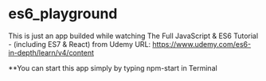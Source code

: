 # es6_playground

This is just an app builded while watching The Full JavaScript & ES6 Tutorial - (including ES7 & React) from Udemy 
URL: https://www.udemy.com/es6-in-depth/learn/v4/content

**You can start this app simply by typing npm-start in Terminal
